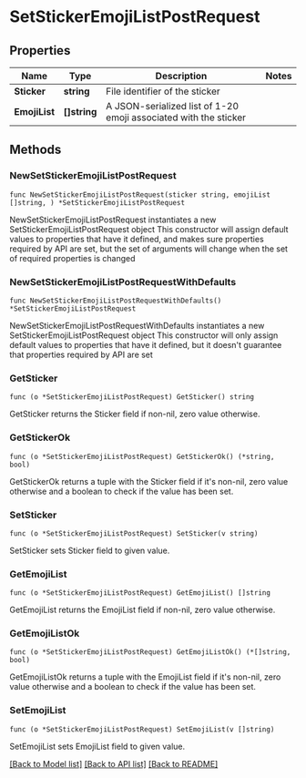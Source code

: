 # SetStickerEmojiListPostRequest

## Properties

Name | Type | Description | Notes
------------ | ------------- | ------------- | -------------
**Sticker** | **string** | File identifier of the sticker | 
**EmojiList** | **[]string** | A JSON-serialized list of 1-20 emoji associated with the sticker | 

## Methods

### NewSetStickerEmojiListPostRequest

`func NewSetStickerEmojiListPostRequest(sticker string, emojiList []string, ) *SetStickerEmojiListPostRequest`

NewSetStickerEmojiListPostRequest instantiates a new SetStickerEmojiListPostRequest object
This constructor will assign default values to properties that have it defined,
and makes sure properties required by API are set, but the set of arguments
will change when the set of required properties is changed

### NewSetStickerEmojiListPostRequestWithDefaults

`func NewSetStickerEmojiListPostRequestWithDefaults() *SetStickerEmojiListPostRequest`

NewSetStickerEmojiListPostRequestWithDefaults instantiates a new SetStickerEmojiListPostRequest object
This constructor will only assign default values to properties that have it defined,
but it doesn't guarantee that properties required by API are set

### GetSticker

`func (o *SetStickerEmojiListPostRequest) GetSticker() string`

GetSticker returns the Sticker field if non-nil, zero value otherwise.

### GetStickerOk

`func (o *SetStickerEmojiListPostRequest) GetStickerOk() (*string, bool)`

GetStickerOk returns a tuple with the Sticker field if it's non-nil, zero value otherwise
and a boolean to check if the value has been set.

### SetSticker

`func (o *SetStickerEmojiListPostRequest) SetSticker(v string)`

SetSticker sets Sticker field to given value.


### GetEmojiList

`func (o *SetStickerEmojiListPostRequest) GetEmojiList() []string`

GetEmojiList returns the EmojiList field if non-nil, zero value otherwise.

### GetEmojiListOk

`func (o *SetStickerEmojiListPostRequest) GetEmojiListOk() (*[]string, bool)`

GetEmojiListOk returns a tuple with the EmojiList field if it's non-nil, zero value otherwise
and a boolean to check if the value has been set.

### SetEmojiList

`func (o *SetStickerEmojiListPostRequest) SetEmojiList(v []string)`

SetEmojiList sets EmojiList field to given value.



[[Back to Model list]](../README.md#documentation-for-models) [[Back to API list]](../README.md#documentation-for-api-endpoints) [[Back to README]](../README.md)


